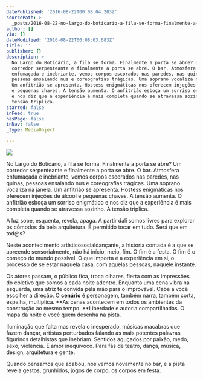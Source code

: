 ```yaml
---
datePublished: '2016-08-22T00:08:04.203Z'
sourcePath: >-
  _posts/2016-08-22-no-largo-do-boticario-a-fila-se-forma-finalmente-a-porta-s.md
author: []
via: {}
dateModified: '2016-08-22T00:08:03.683Z'
title: ''
publisher: {}
description: >-
  No Largo do Boticário, a fila se forma. Finalmente a porta se abre? Um
  corredor serpenteante e finalmente a porta se abre. O bar. Atmosfera
  enfumaçada e inebriante, vemos corpos escorados nas paredes, nas quinas,
  pessoas ensaiando nus e coreografias trágicas. Uma soprano vocaliza na janela.
  Um anfitrião se apresenta. Hostess enigmáticas nos oferecem injeções de álcool
  e pequenas chaves. A tensão aumenta. O anfitrião esboça um sorriso enigmático
  e nos diz que a experiência é mais completa quando se atravessa sozinho. A
  tensão triplica.
starred: false
inFeed: true
hasPage: false
inNav: false
_type: MediaObject

---
```

![](https://the-grid-user-content.s3-us-west-2.amazonaws.com/cc8efbf0-2f94-4c3f-8459-38812d0789bb.jpg)

No Largo do Boticário, a fila se forma. Finalmente a porta se abre? Um corredor serpenteante e finalmente a porta se abre. O bar. Atmosfera enfumaçada e inebriante, vemos corpos escorados nas paredes, nas quinas, pessoas ensaiando nus e coreografias trágicas. Uma soprano vocaliza na janela. Um anfitrião se apresenta. Hostess enigmáticas nos oferecem injeções de álcool e pequenas chaves. A tensão aumenta. O anfitrião esboça um sorriso enigmático e nos diz que a experiência é mais completa quando se atravessa sozinho. A tensão triplica.

A luz sobe, esquenta, revela, apaga. A partir dali somos livres para explorar os cômodos da bela arquitetura. É permitido tocar em tudo. Será que em tod@s?

Neste acontecimento artísticosocialdançante, a história contada é a que se apreende sensorialmente, não há início, meio, fim. O fim é a festa. O fim é o começo do mundo possível. O que importa é a experiência em si, o processo de se estar naquela casa, com aquelas pessoas, naquele instante.

Os atores passam, o público fica, troca olhares, flerta com as impressões do coletivo que somos a cada noite adentro. Enquanto uma cena vibra na esquerda, uma atriz te convida pela mão para o improvável. Cabe a você escolher a direção. O **cenário** é personagem, também narra, também corta, espalha, multiplica. **As cenas acontecem em todos os ambientes da construção ao mesmo tempo. **Liberdade e autoria compartilhadas. O mapa da noite é você quem desenha na pista.

Iluminação que falta mas revela o inesperado, músicas macabras que fazem dançar, artistas perturbados falando as mais potentes palavras, figurinos detalhistas que inebriam. Sentidos aguçados por paixão, medo, sexo, violência. E amor inequívoco. Para fãs de teatro, dança, música, design, arquitetura e gente.

Quando pensamos que acabou, nos vemos novamente no bar, e a pista revela gestos, grunhidos, jogos de corpo, os corpos em festa.